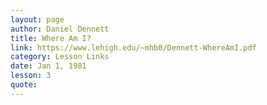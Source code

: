 ```yaml
---
layout: page
author: Daniel Dennett
title: Where Am I?
link: https://www.lehigh.edu/~mhb0/Dennett-WhereAmI.pdf
category: Lesson Links
date: Jan 1, 1981
lesson: 3
quote: 
---
```

